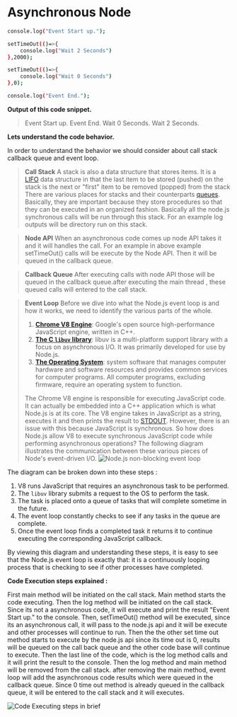 # Asynchronous Node

```sh
console.log("Event Start up.");

setTimeOut(()=>{
	console.log("Wait 2 Seconds")
},2000);

setTimeOut(()=>{
	console.log("Wait 0 Seconds")
},0);

console.log("Event End.");
```
**Output of this code snippet.**

> Event Start up.
Event End.
Wait 0 Seconds.
Wait 2 Seconds.

**Lets understand the code behavior.**

In order to understand the behavior we should consider about call stack callback queue and event loop. 

> **Call Stack**
A stack is also a data structure that stores items. It is a [LIFO](http://www.i-programmer.info/babbages-bag/263-stacks.html) data structure in that the last item to be stored (pushed) on the stack is the next or "first" item to be removed (popped) from the stack 
There are various places for stacks and their counterparts [queues](https://en.wikipedia.org/wiki/Queue_(abstract_data_type)). Basically, they are important because they store procedures so that they can be executed in an organized fashion.
Basically all the node.js synchronous calls will be run through this stack. For an example log outputs will be directory run on this stack.

  > **Node API**
  > When an asynchronous code comes up node API takes it and it will handles the call. For an example in above example setTimeOut() calls will be execute by the Node API. Then it will be queued in the callback queue.

> **Callback Queue**
> After executing calls with node API those will be queued in the callback queue.after executing the main thread , these queued calls will entered to the call stack.

> **Event Loop**
> Before we dive into what the Node.js event loop is and how it works, we need to identify the various parts of the whole.
> 1.  **[Chrome V8 Engine](https://developers.google.com/v8/)**: Google's open source high-performance JavaScript engine, written in C++.
> 1.  **[The C  `libuv`  library](http://docs.libuv.org/en/v1.x/)**: libuv is a multi-platform support library with a focus on asynchronous I/O. It was primarily developed for use by Node.js.
> 1.  **[The Operating System](https://en.wikipedia.org/wiki/Operating_system)**: system software that manages computer hardware and software resources and provides common services for computer programs. All computer programs, excluding firmware, require an operating system to function.
> 
> The Chrome V8 engine is responsible for executing JavaScript code. It can actually be embedded into a C++ application which is what Node.js is at its core. The V8 engine takes in JavaScript as a string, executes it and then prints the result to [STDOUT](http://stackoverflow.com/questions/3385201/confused-about-stdin-stdout-and-stderr). However, there is an issue with this because JavaScript is synchronous. So how does Node.js allow V8 to execute synchronous JavaScript code while performing asynchronous operations?
> The following diagram illustrates the communication between these various pieces of Node's event-driven I/O.
>![Node.js non-blocking event loop](https://i.ibb.co/Ld9JQT9/Capture1.png%22%20alt=%22Capture1)

The diagram can be broken down into these steps : 
1.  V8 runs JavaScript that requires an asynchronous task to be performed.
2.  The  `libuv`  library submits a request to the OS to perform the task.
3.  The task is placed onto a queue of tasks that will complete sometime in the future.
4.  The event loop constantly checks to see if any tasks in the queue are complete.
5.  Once the event loop finds a completed task it returns it to continue executing the corresponding JavaScript callback.

By viewing this diagram and understanding these steps, it is easy to see that the Node.js event loop is exactly that: it is a continuously looping process that is checking to see if other processes have completed.


**Code Execution steps explained :**

First  main method will be initiated on the call stack. Main method starts the code executing. Then the log method will be initiated on the call stack. Since its not a asynchronous code, it will execute and print the result "Event Start up." to the console. 
Then, setTimeOut() method will be executed, since its an asynchronous call, it will pass to the node.js api and it will be execute and other processes will continue to run. Then the the other set time out method starts to execute by the node.js api since its time out is 0, results will be queued on the call back queue and the other code base will continue to execute. Then the last line of  the code, which is the log method calls and it will print the result to the console. Then the log method and main method will be removed from the call stack. after removing the main method, event loop will add the asynchronous code results which were queued in the callback queue. Since 0 time out method is already queued in the callback queue, it will be entered to the call stack and it will executes.

![Code Executing steps in brief](https://i.ibb.co/cY5PfDP/Untitled-Diagram-1.png%22%20alt=%22Untitled-Diagram-1)
